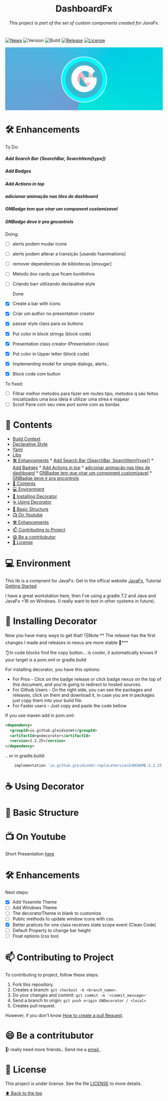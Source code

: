 <h1 align="center">DashboardFx</h1>
<h6 align="center"> This project is part of the set of custom components created for JavaFx. </h6>
<h1></h1>

[![News](https://img.shields.io/badge/News-1-brightgreen.svg?style=for-the-badge)](http://gleidson28.blogspot.com)
![Version](https://img.shields.io/badge/Version-0.3.22-green.svg?style=for-the-badge)
![Build](https://img.shields.io/badge/Build-2.2.31+253-gold.svg?style=for-the-badge)
[![Release](https://img.shields.io/badge/Release-v2.2.25-green.svg?style=for-the-badge)](https://github.com/gleidsonmt/GNDecorator/releases/tag/2.1.25)
[![License](https://img.shields.io/github/license/Gleidson28/GNDecorator.svg?style=for-the-badge)](https://github.com/gleidsonmt/GNDecorator/blob/master/LICENSE)


<p align="center">
  <img src="./src/main/resources/logo_flier.png"  />
</p>

[//]: # (# Build Context)

[//]: # ()
[//]: # (# Declarative Style)

[//]: # ()
[//]: # (# Yaml)

[//]: # ()
[//]: # (# Libs)

# 🛠 Enhancements

To Do:

 ##### Add Search Bar {SearchBar, SearchItem[type])
 ##### Add Badges
 ##### Add Actions in top
 ##### adicionar animação nas tiles de dashboard
 ##### GNBadge tem que virar um component customizavel
 ##### GNBadge deve ir pra gncontrols
 


Doing:
- [ ] alerts podem mudar icone
- [ ] alerts podem alterar a transição [usando fxanimations]
- [ ] remover dependencias de bibliotecas [enxugar]
- [ ] Metodo dos cards que ficam bunitinhos
- [ ] Criando barr utilizando declarative style

  Done
- [X] Create a bar with icons
- [X] Criar um author no presentation creator
- [X] passar style class para os buttons
- [X] Put color in block strings (block code)
- [X] Presentation class creator (Presentation class)
- [X] Put color in Upper letter (block code)
- [X] Implementing model for simple dialogs, alerts..
- [X] Block code com button


To fixed:

- [ ] Filtrar melhor metodos para fazer em routes tipo, metodos q são feitos inicializados uma boa ideia é utilizar uma strea e mapear
- [ ] Scroll Pane com seu view port some com as bordas

# 📑 Contents

<!-- TOC -->
* [Build Context](#build-context)
* [Declarative Style](#declarative-style)
* [Yaml](#yaml)
* [Libs](#libs)
* [🛠 Enhancements](#-enhancements)
        * [Add Search Bar {SearchBar, SearchItem[type])](#add-search-bar-searchbar-searchitem-type-)
        * [Add Badges](#add-badges)
        * [Add Actions in top](#add-actions-in-top)
        * [adicionar animação nas tiles de dashboard](#adicionar-animao-nas-tiles-de-dashboard)
        * [GNBadge tem que virar um component customizavel](#gnbadge-tem-que-virar-um-component-customizavel)
        * [GNBadge deve ir pra gncontrols](#gnbadge-deve-ir-pra-gncontrols)
* [📑 Contents](#-contents)
* [💻 Environment](#-environment)
* [🚀 Installing Decorator](#-installing-decorator)
* [☕ Using Decorator](#-using-decorator)
* [🧬  Basic Structure](#-basic-structure)
* [📺 On Youtube](#-on-youtube)
* [🛠 Enhancements](#-enhancements)
* [📫 Contributing to Project](#-contributing-to-project)
* [😄 Be a contritubutor<br>](#-be-a-contritubutor-br)
* [📝 License](#-license)
<!-- TOC -->

# 💻 Environment


This lib is a compnent for JavaFx:   Get in the offical website [JavaFx](https://openjfx.io/), Tutorial [Getting Started](https://openjfx.io/openjfx-docs/)

I have a great workstation here, then I've using a gradle 7.2 and Java and JavaFx +16 on Windows. (I really want to test in other systems in future).

# 🚀 Installing Decorator

Now you have many ways to get that!
!🗒️Note ** The release has the first changes I made and releases in nexus are more stable 🥸***

👌In code blocks find the copy button... is cooler, it automatically knows if your target is a pom.xml or gradle.build

For installing decorator, you have this options:

* For Pros - Click on the badge release or click badge nexus on the top of this document, and you're going to redirect to hosted sources.
* For Github Users - On the right side, you can see the packages and releases, click on them and download it, in case you are in packages just copy them into your build file.
* For Faster users - Just copy and paste the code bellow

If you use maven add in pom.xml:
```xml
<dependency>
  <groupId>io.github.gleidsonmt</groupId>
  <artifactId>gndecorator</artifactId>
  <version>2.2.25</version>
</dependency>
```

.. or in gradle.build:
```groovy
    implementation 'io.github.gleidsonmt:replaceVersionInREADME:2.2.25'
```

# ☕ Using Decorator

# 🧬  Basic Structure
 

# 📺 On Youtube
Short Presentation
[here](https://youtu.be/hZsYU7UbWmU)

# 🛠 Enhancements

Next steps:

- [x] Add Yosemite Theme
- [ ] Add Windows Theme
- [ ] The decoratorTheme in blank to customize
- [ ] Public methods to update window icons with css.
- [X] Better pratices for one class receives state scope event (Clean Code)
- [ ] Default Property to change bar height
- [ ] Float options (css too)

# 📫 Contributing to Project
<!---Se o seu README for longo ou se você tiver algum processo ou etapas específicas que deseja que os contribuidores sigam, considere a criação de um arquivo CONTRIBUTING.md separado--->
To contributing to project, follow these steps:

1. Fork this repository.
2. Creates a branch: `git checkout -b <branch_name>`.
3. Do your changes and commit: `git commit -m '<commit_message>'`
4. Send a branch to origin: `git push origin GNDecorator / <local>`
5. Creates pull request.

However, if you don't know [How to create a pull Request](https://help.github.com/en/github/collaborating-with-issues-and-pull-requests/creating-a-pull-request).

# 😄 Be a contritubutor<br>

🤖I really need more friends.. Send me a  <a href='mailto:gleidisonmt@gmail.com?subject=Hi, I see you need my help!.. I am here.'> email <a/>.

# 📝 License

This project is under license. See the file [LICENSE](LICENSE.md) to more details.

[⬆ Back to the top](#GNDecorator)<br>